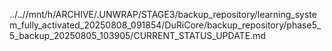 ../..//mnt/h/ARCHIVE/.UNWRAP/STAGE3/backup_repository/learning_system_fully_activated_20250808_091854/DuRiCore/backup_repository/phase5_5_backup_20250805_103905/CURRENT_STATUS_UPDATE.md